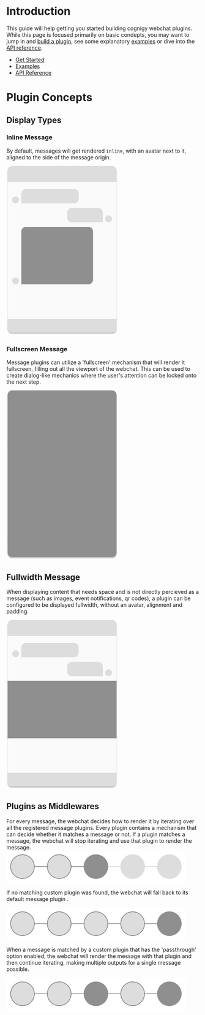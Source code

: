 # Introduction

This guide will help getting you started building cognigy webchat plugins.
While this page is focused primarily on basic condepts, you may want to jump in and [build a plugin](./get-started.md), see some explanatory [examples](./examples.md) or dive into the [API reference](./api-reference.md).

- [Get Started](./get-started.md) 
- [Examples](./examples.md)
- [API Reference](./api-reference.md)


# Plugin Concepts

## Display Types
### Inline Message
By default, messages will get rendered `inline`, with an avatar next to it, aligned to the side of the message origin.

![Inline Message](../../assets/message-plugin-inline.png)  


### Fullscreen Message
Message plugins can utilize a 'fullscreen' mechanism that will render it fullscreen, filling out all the viewport of the webchat. This can be used to create dialog-like mechanics where the user's attention can be locked onto the next step.

![Fullscreen Message](../../assets/message-plugin-fullscreen.png)

## Fullwidth Message
When displaying content that needs space and is not directly percieved as a message (such as images, event notifications, qr codes), a plugin can be configured to be displayed fullwidth, without an avatar, alignment and padding. 

![Fullwidth Message](../../assets/message-plugin-fullwidth.png)


## Plugins as Middlewares

For every message, the webchat decides how to render it by iterating over all the registered message plugins.
Every plugin contains a mechanism that can decide whether it matches a message or not.
If a plugin matches a message, the webchat will stop iterating and use that plugin to render the message.
![Plugin Message](../../assets/plugin-chain-match.png)  

If no matching custom plugin was found, the webchat will fall back to its default message plugin .

![Default Message](../../assets/plugin-chain-default.png)  

When a message is matched by a custom plugin that has the 'passthrough' option enabled, the webchat will render the message with that plugin and then continue iterating, making multiple outputs for a single message possible.

![Passthrough Plugin Message](../../assets/plugin-chain-passthrough.png)

